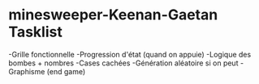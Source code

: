 # minesweeper-Keenan-Gaetan Tasklist
-Grille fonctionnelle
-Progression d'état (quand on appuie)
-Logique des bombes + nombres
-Cases cachées
-Génération aléatoire si on peut
-Graphisme (end game)
